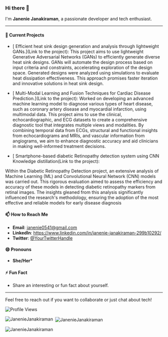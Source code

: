 ### Hi there 👋

I'm **Janenie Janakiraman**, a passionate developer and tech enthusiast.

---

#### 🔭 Current Projects
- [
Efficient heat sink design generation and analysis through lightweight GANs.](Link to the project): This project aims to use lightweight Generative Adversarial Networks (GANs) to efficiently generate diverse heat sink designs. GANs will automate the design process based on input criteria and constraints, accelerating exploration of the design space. Generated designs were analyzed using simulations to evaluate heat dissipation effectiveness. This approach promises faster iteration and innovative solutions in heat sink design.
- [
Multi-Modal Learning and Fusion Techniques for
Cardiac Disease Prediction.](Link to the project): Worked on developing an advanced machine learning model to diagnose various types of heart disease, such as coronary artery disease and myocardial infarction, using multimodal data. This project aims to use the clinical, echocardiographic, and ECG datasets to create a comprehensive diagnostic tool that integrates multiple views and modalities. By combining temporal data from ECGs, structural and functional insights from echocardiograms and MRIs, and vascular information from angiograms, we aim to enhance diagnostic accuracy and aid clinicians in making well-informed treatment decisions.

- [
Smartphone-based diabetic Retinopathy detection system using CNN Knowledge distillation(Link to the project):

Within the Diabetic Retinopathy Detection project, an extensive analysis of Machine Learning (ML) and Convolutional Neural Network (CNN) models was carried out. This rigorous evaluation aimed to assess the efficiency and accuracy of these models in detecting diabetic retinopathy markers from retinal images. The insights gleaned from this analysis significantly influenced the research's methodology, ensuring the adoption of the most effective and reliable models for early disease diagnosis



#### 📫 How to Reach Me
- **Email**: janenie0541@gmail.com
- **LinkedIn**: https://www.linkedin.com/in/janenie-janakiraman-299b10292/
- **Twitter**: [@YourTwitterHandle](https://twitter.com/YourTwitterHandle)

#### 😄 Pronouns
-  **She/Her***

#### ⚡ Fun Fact
- Share an interesting or fun fact about yourself.

---

Feel free to reach out if you want to collaborate or just chat about tech!



![Profile Views](https://komarev.com/ghpvc/?username=JanenieJanakiraman&color=blue)

<p><img align="left" src="https://github-readme-stats.vercel.app/api/top-langs?username=JanenieJanakiraman&show_icons=true&locale=en&layout=compact" alt="JanenieJanakiraman" /></p>

<p>&nbsp;<img align="center" src="https://github-readme-stats.vercel.app/api?username=JanenieJanakiraman&show_icons=true&locale=en" alt="JanenieJanakiraman" /></p>

<p><img align="center" src="https://github-readme-streak-stats.herokuapp.com/?user=JanenieJanakiraman&" alt="JanenieJanakiraman" /></p>


